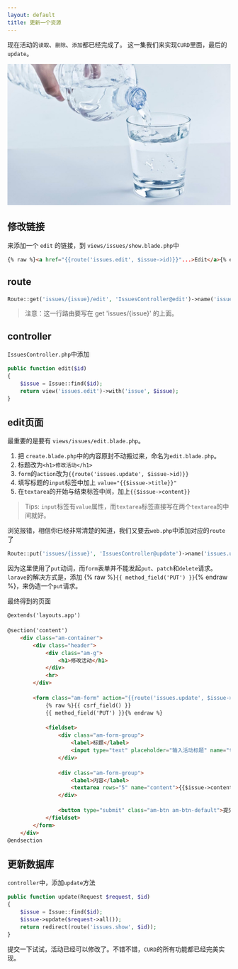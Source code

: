 ```yaml
---
layout: default
title: 更新一个资源
---
```


现在活动的`读取`、`删除`、`添加`都已经完成了。
这一集我们来实现`CURD`里面，最后的`update`。

![](media/15099747133489.jpg)

## 修改链接
来添加一个 `edit` 的链接，到 `views/issues/show.blade.php`中

```html
{% raw %}<a href="{{route('issues.edit', $issue->id)}}"...>Edit</a>{% endraw %}
```

## route

```php
Route::get('issues/{issue}/edit', 'IssuesController@edit')->name('issues.edit');
```

> 注意：这一行路由要写在 get 'issues/{issue}' 的上面。


## controller

`IssuesController.php`中添加

```php
public function edit($id)
{
    $issue = Issue::find($id);
    return view('issues.edit')->with('issue', $issue);
}
```

## edit页面

最重要的是要有 `views/issues/edit.blade.php`。

1. 把 `create.blade.php`中的内容原封不动搬过来，命名为`edit.blade.php`。
2. 标题改为`<h1>修改活动</h1>`
3. `form`的`action`改为`{{route('issues.update', $issue->id)}}`
4. 填写标题的`input`标签中加上 `value="{{$issue->title}}"`
5. 在`textarea`的开始与结束标签中间，加上`{{$issue->content}}`

> Tips: `input`标签有`value`属性，而`textarea`标签直接写在两个`textarea`的中间就好。

浏览报错，相信你已经非常清楚的知道，我们又要去`web.php`中添加对应的`route`了

```php
Route::put('issues/{issue}', 'IssuesController@update')->name('issues.update');
```

因为这里使用了`put`动词，而`form`表单并不能发起`put`、`patch`和`delete`请求。
`larave`的解决方式是，添加 {% raw %}`{{ method_field('PUT') }}`{% endraw %}，来伪造一个`put`请求。

最终得到的页面

```html
@extends('layouts.app')

@section('content')
    <div class="am-container">
        <div class="header">
            <div class="am-g">
                <h1>修改活动</h1>
            </div>
            <hr>
        </div>

        <form class="am-form" action="{{route('issues.update', $issue->id)}}" method="post">
            {% raw %}{{ csrf_field() }}
            {{ method_field('PUT') }}{% endraw %}
            
            <fieldset>
                <div class="am-form-group">
                    <label>标题</label>
                    <input type="text" placeholder="输入活动标题" name="title" value="{{$issue->title}}">
                </div>

                <div class="am-form-group">
                    <label>内容</label>
                    <textarea rows="5" name="content">{{$issue->content}}</textarea>
                </div>

                <button type="submit" class="am-btn am-btn-default">提交</button>
            </fieldset>
        </form>
    </div>
@endsection
```

## 更新数据库

`controller`中，添加`update`方法

```php
public function update(Request $request, $id)
{
    $issue = Issue::find($id);
    $issue->update($request->all());
    return redirect(route('issues.show', $id));
}
```

提交一下试试，活动已经可以修改了。不错不错，`CURD`的所有功能都已经完美实现。

